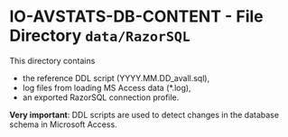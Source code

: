 # IO-AVSTATS-DB-CONTENT - File Directory **`data/RazorSQL`**

This directory contains 

- the reference DDL script (YYYY.MM.DD_avall.sql),
- log files from loading MS Access data (*.log),
- an exported RazorSQL connection profile.

**Very important**: DDL scripts are used to detect changes in the database schema in Microsoft Access.

